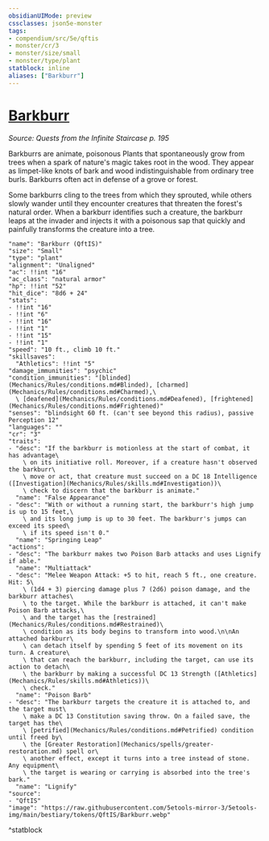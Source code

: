 ```yaml
---
obsidianUIMode: preview
cssclasses: json5e-monster
tags:
- compendium/src/5e/qftis
- monster/cr/3
- monster/size/small
- monster/type/plant
statblock: inline
aliases: ["Barkburr"]
---
```

# [Barkburr](Mechanics\bestiary\plant/barkburr-qftis.md)
*Source: Quests from the Infinite Staircase p. 195*  

Barkburrs are animate, poisonous Plants that spontaneously grow from trees when a spark of nature's magic takes root in the wood. They appear as limpet-like knots of bark and wood indistinguishable from ordinary tree burls. Barkburrs often act in defense of a grove or forest.

Some barkburrs cling to the trees from which they sprouted, while others slowly wander until they encounter creatures that threaten the forest's natural order. When a barkburr identifies such a creature, the barkburr leaps at the invader and injects it with a poisonous sap that quickly and painfully transforms the creature into a tree.

```statblock
"name": "Barkburr (QftIS)"
"size": "Small"
"type": "plant"
"alignment": "Unaligned"
"ac": !!int "16"
"ac_class": "natural armor"
"hp": !!int "52"
"hit_dice": "8d6 + 24"
"stats":
- !!int "16"
- !!int "6"
- !!int "16"
- !!int "1"
- !!int "15"
- !!int "1"
"speed": "10 ft., climb 10 ft."
"skillsaves":
  "Athletics": !!int "5"
"damage_immunities": "psychic"
"condition_immunities": "[blinded](Mechanics/Rules/conditions.md#Blinded), [charmed](Mechanics/Rules/conditions.md#Charmed),\
  \ [deafened](Mechanics/Rules/conditions.md#Deafened), [frightened](Mechanics/Rules/conditions.md#Frightened)"
"senses": "blindsight 60 ft. (can't see beyond this radius), passive Perception 12"
"languages": ""
"cr": "3"
"traits":
- "desc": "If the barkburr is motionless at the start of combat, it has advantage\
    \ on its initiative roll. Moreover, if a creature hasn't observed the barkburr\
    \ move or act, that creature must succeed on a DC 18 Intelligence ([Investigation](Mechanics/Rules/skills.md#Investigation))\
    \ check to discern that the barkburr is animate."
  "name": "False Appearance"
- "desc": "With or without a running start, the barkburr's high jump is up to 15 feet,\
    \ and its long jump is up to 30 feet. The barkburr's jumps can exceed its speed\
    \ if its speed isn't 0."
  "name": "Springing Leap"
"actions":
- "desc": "The barkburr makes two Poison Barb attacks and uses Lignify if able."
  "name": "Multiattack"
- "desc": "Melee Weapon Attack: +5 to hit, reach 5 ft., one creature. Hit: 5\
    \ (1d4 + 3) piercing damage plus 7 (2d6) poison damage, and the barkburr attaches\
    \ to the target. While the barkburr is attached, it can't make Poison Barb attacks,\
    \ and the target has the [restrained](Mechanics/Rules/conditions.md#Restrained)\
    \ condition as its body begins to transform into wood.\n\nAn attached barkburr\
    \ can detach itself by spending 5 feet of its movement on its turn. A creature\
    \ that can reach the barkburr, including the target, can use its action to detach\
    \ the barkburr by making a successful DC 13 Strength ([Athletics](Mechanics/Rules/skills.md#Athletics))\
    \ check."
  "name": "Poison Barb"
- "desc": "The barkburr targets the creature it is attached to, and the target must\
    \ make a DC 13 Constitution saving throw. On a failed save, the target has the\
    \ [petrified](Mechanics/Rules/conditions.md#Petrified) condition until freed by\
    \ the [Greater Restoration](Mechanics/spells/greater-restoration.md) spell or\
    \ another effect, except it turns into a tree instead of stone. Any equipment\
    \ the target is wearing or carrying is absorbed into the tree's bark."
  "name": "Lignify"
"source":
- "QftIS"
"image": "https://raw.githubusercontent.com/5etools-mirror-3/5etools-img/main/bestiary/tokens/QftIS/Barkburr.webp"
```
^statblock